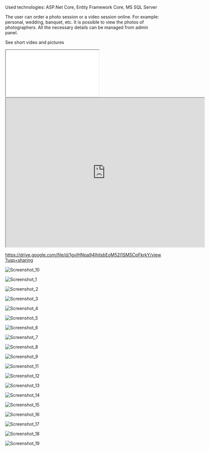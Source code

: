 Used technologies: ASP.Net Core, Entity Framework Core, MS SQL Server

The user can order a photo session or a video session online. For example: personal, wedding, banquet, etc.
It is possible to view the photos of photographers.
All the necessary details can be managed from admin panel.

See short video and pictures
<!DOCTYPE html>
<html>
<body>
  
  <iframe src="url video in google drive/preview" ></iframe>
  
  <!--aloow full screen add tag -->
  
<iframe src="https://drive.google.com/file/d/1gvIHNpa94IhilsbEoM52I1SMSCpFkrkY/preview" width="640" height="480" allow="autoplay"></iframe>

</body>
</html>


https://drive.google.com/file/d/1gvIHNpa94IhilsbEoM52I1SMSCpFkrkY/view?usp=sharing

![Screenshot_10](https://github.com/inatsvlishvili/Photography_Blog/assets/116165810/e776a0f3-8e91-4092-a3b1-a0ba8b702a0d)

![Screenshot_1](https://github.com/inatsvlishvili/Photography_Blog/assets/116165810/b21b9b34-b195-4a6f-95c8-6800aa6648a2)

![Screenshot_2](https://github.com/inatsvlishvili/Photography_Blog/assets/116165810/e57912d0-b5cf-4404-b8e6-1b49e1b394ae)

![Screenshot_3](https://github.com/inatsvlishvili/Photography_Blog/assets/116165810/a5b5df95-92f7-4f59-98df-85b2e6defe8d)

![Screenshot_4](https://github.com/inatsvlishvili/Photography_Blog/assets/116165810/510decf3-a85b-438f-b21d-0367aa7e8235)

![Screenshot_5](https://github.com/inatsvlishvili/Photography_Blog/assets/116165810/78de3bf2-46ec-49a8-ae93-28bf6514420f)

![Screenshot_6](https://github.com/inatsvlishvili/Photography_Blog/assets/116165810/c49a9f6e-13c0-46a5-96f0-253e44acf3b9)

![Screenshot_7](https://github.com/inatsvlishvili/Photography_Blog/assets/116165810/e6230e4d-1598-4c2f-899e-e6df783270b5)

![Screenshot_8](https://github.com/inatsvlishvili/Photography_Blog/assets/116165810/06c861db-9dd6-4db8-9b4a-08f6afc25849)

![Screenshot_9](https://github.com/inatsvlishvili/Photography_Blog/assets/116165810/f2ff1765-8e21-4943-afba-4c9713ce0f6a)

![Screenshot_11](https://github.com/inatsvlishvili/Photography_Blog/assets/116165810/d9dff55e-8778-47ad-9f9b-c07f973f288f)

![Screenshot_12](https://github.com/inatsvlishvili/Photography_Blog/assets/116165810/b8f7e57e-970f-444f-8732-4e9f1f852c3b)

![Screenshot_13](https://github.com/inatsvlishvili/Photography_Blog/assets/116165810/f6f8659e-3829-46e5-8119-d6ca04161f04)

![Screenshot_14](https://github.com/inatsvlishvili/Photography_Blog/assets/116165810/9e5a93ec-a3e3-44ed-b074-396193e9281b)

![Screenshot_15](https://github.com/inatsvlishvili/Photography_Blog/assets/116165810/edc2ea04-c058-4728-a2ee-be432f461ba1)

![Screenshot_16](https://github.com/inatsvlishvili/Photography_Blog/assets/116165810/f161f836-6a1a-4744-b2a3-301008edf5dd)

![Screenshot_17](https://github.com/inatsvlishvili/Photography_Blog/assets/116165810/1829ee59-a357-42a8-97db-002aad4d8f6b)

![Screenshot_18](https://github.com/inatsvlishvili/Photography_Blog/assets/116165810/38c520fd-ef86-4c22-afc6-e5705645ef67)

![Screenshot_19](https://github.com/inatsvlishvili/Photography_Blog/assets/116165810/afd7e5a2-e152-4718-b521-b82195d384bb)
























